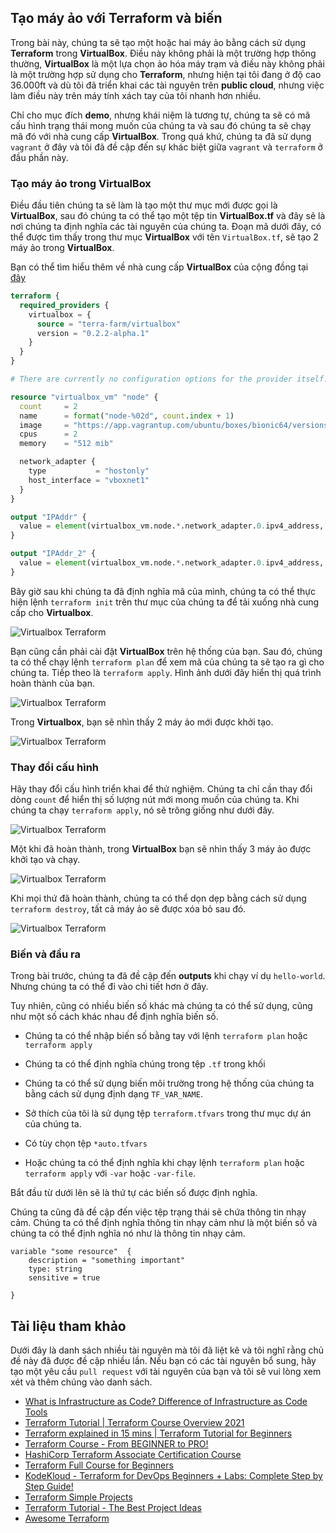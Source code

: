 ## Tạo máy ảo với Terraform và biến

Trong bài này, chúng ta sẽ tạo một hoặc hai máy ảo bằng cách sử dụng **Terraform** trong **VirtualBox**. Điều này không phải là một trường hợp thông thường, **VirtualBox** là một lựa chọn ảo hóa máy trạm và điều này không phải là một trường hợp sử dụng cho **Terraform**, nhưng hiện tại tôi đang ở độ cao 36.000ft và dù tôi đã triển khai các tài nguyên trên **public cloud**, nhưng việc làm điều này trên máy tính xách tay của tôi nhanh hơn nhiều.

Chỉ cho mục đích **demo**, nhưng khái niệm là tương tự, chúng ta sẽ có mã cấu hình trạng thái mong muốn của chúng ta và sau đó chúng ta sẽ chạy mã đó với nhà cung cấp **VirtualBox**. Trong quá khứ, chúng ta đã sử dụng `vagrant` ở đây và tôi đã đề cập đến sự khác biệt giữa `vagrant` và `terraform` ở đầu phần này.

### Tạo máy ảo trong VirtualBox

Điều đầu tiên chúng ta sẽ làm là tạo một thư mục mới được gọi là **VirtualBox**, sau đó chúng ta có thể tạo một tệp tin **VirtualBox.tf** và đây sẽ là nơi chúng ta định nghĩa các tài nguyên của chúng ta. Đoạn mã dưới đây, có thể được tìm thấy trong thư mục **VirtualBox** với tên `VirtualBox.tf`, sẽ tạo 2 máy ảo trong **VirtualBox**.

Bạn có thể tìm hiểu thêm về nhà cung cấp **VirtualBox** của cộng đồng tại [đây](https://registry.terraform.io/providers/terra-farm/virtualbox/latest/docs/resources/vm)

```terraform
terraform {
  required_providers {
    virtualbox = {
      source = "terra-farm/virtualbox"
      version = "0.2.2-alpha.1"
    }
  }
}

# There are currently no configuration options for the provider itself.

resource "virtualbox_vm" "node" {
  count     = 2
  name      = format("node-%02d", count.index + 1)
  image     = "https://app.vagrantup.com/ubuntu/boxes/bionic64/versions/20180903.0.0/providers/virtualbox.box"
  cpus      = 2
  memory    = "512 mib"

  network_adapter {
    type           = "hostonly"
    host_interface = "vboxnet1"
  }
}

output "IPAddr" {
  value = element(virtualbox_vm.node.*.network_adapter.0.ipv4_address, 1)
}

output "IPAddr_2" {
  value = element(virtualbox_vm.node.*.network_adapter.0.ipv4_address, 2)
}

```

Bây giờ sau khi chúng ta đã định nghĩa mã của mình, chúng ta có thể thực hiện lệnh `terraform init` trên thư mục của chúng ta để tải xuống nhà cung cấp cho **Virtualbox**.

![Virtualbox Terraform](Image/../../Image/Virtualbox-Terraform01.png)

Bạn cũng cần phải cài đặt **VirtualBox** trên hệ thống của bạn. Sau đó, chúng ta có thể chạy lệnh `terraform plan` để xem mã của chúng ta sẽ tạo ra gì cho chúng ta. Tiếp theo là `terraform apply`. Hình ảnh dưới đây hiển thị quá trình hoàn thành của bạn.

![Virtualbox Terraform](Image/../../Image/Virtualbox-Terraform02.png)

Trong **Virtualbox**, bạn sẽ nhìn thấy 2 máy ảo mới được khởi tạo.

![Virtualbox Terraform](Image/../../Image/Virtualbox-Terraform03.png)

### Thay đổi cấu hình

Hãy thay đổi cấu hình triển khai để thử nghiệm. Chúng ta chỉ cần thay đổi dòng `count` để hiển thị số lượng nút mới mong muốn của chúng ta. Khi chúng ta chạy `terraform apply`, nó sẽ trông giống như dưới đây.

![Virtualbox Terraform](Image/../../Image/Virtualbox-Terraform04.png)

Một khi đã hoàn thành, trong **VirtualBox** bạn sẽ nhìn thấy 3 máy ảo được khởi tạo và chạy.

![Virtualbox Terraform](Image/../../Image/Virtualbox-Terraform05.png)

Khi mọi thứ đã hoàn thành, chúng ta có thể dọn dẹp bằng cách sử dụng `terraform destroy`, tất cả máy ảo sẽ được xóa bỏ sau đó.

![Virtualbox Terraform](Image/../../Image/Virtualbox-Terraform06.png)

### Biến và đầu ra

Trong bài trước, chúng ta đã đề cập đến **outputs** khi chạy ví dụ `hello-world`. Nhưng chúng ta có thể đi vào chi tiết hơn ở đây.

Tuy nhiên, cũng có nhiều biến số khác mà chúng ta có thể sử dụng, cũng như một số cách khác nhau để định nghĩa biến số.

- Chúng ta có thể nhập biến số bằng tay với lệnh `terraform plan` hoặc `terraform apply`

- Chúng ta có thể định nghĩa chúng trong tệp `.tf` trong khối

- Chúng ta có thể sử dụng biến môi trường trong hệ thống của chúng ta bằng cách sử dụng định dạng `TF_VAR_NAME`.

- Sở thích của tôi là sử dụng tệp `terraform.tfvars` trong thư mục dự án của chúng ta.

- Có tùy chọn tệp `*auto.tfvars`

- Hoặc chúng ta có thể định nghĩa khi chạy lệnh `terraform plan` hoặc `terraform apply` với `-var` hoặc `-var-file`.

Bắt đầu từ dưới lên sẽ là thứ tự các biến số được định nghĩa.

Chúng ta cũng đã đề cập đến việc tệp trạng thái sẽ chứa thông tin nhạy cảm. Chúng ta có thể định nghĩa thông tin nhạy cảm như là một biến số và chúng ta có thể định nghĩa nó như là thông tin nhạy cảm.

```
variable "some resource"  {
    description = "something important"
    type: string
    sensitive = true

}
```

## Tài liệu tham khảo

Dưới đây là danh sách nhiều tài nguyên mà tôi đã liệt kê và tôi nghĩ rằng chủ đề này đã được đề cập nhiều lần. Nếu bạn có các tài nguyên bổ sung, hãy tạo một yêu cầu `pull request` với tài nguyên của bạn và tôi sẽ vui lòng xem xét và thêm chúng vào danh sách.

- [What is Infrastructure as Code? Difference of Infrastructure as Code Tools](https://www.youtube.com/watch?v=POPP2WTJ8es)
- [Terraform Tutorial | Terraform Course Overview 2021](https://www.youtube.com/watch?v=m3cKkYXl-8o)
- [Terraform explained in 15 mins | Terraform Tutorial for Beginners](https://www.youtube.com/watch?v=l5k1ai_GBDE)
- [Terraform Course - From BEGINNER to PRO!](https://www.youtube.com/watch?v=7xngnjfIlK4&list=WL&index=141&t=16s)
- [HashiCorp Terraform Associate Certification Course](https://www.youtube.com/watch?v=V4waklkBC38&list=WL&index=55&t=111s)
- [Terraform Full Course for Beginners](https://www.youtube.com/watch?v=EJ3N-hhiWv0&list=WL&index=39&t=27s)
- [KodeKloud - Terraform for DevOps Beginners + Labs: Complete Step by Step Guide!](https://www.youtube.com/watch?v=YcJ9IeukJL8&list=WL&index=16&t=11s)
- [Terraform Simple Projects](https://terraform.joshuajebaraj.com/)
- [Terraform Tutorial - The Best Project Ideas](https://www.youtube.com/watch?v=oA-pPa0vfks)
- [Awesome Terraform](https://github.com/shuaibiyy/awesome-terraform)